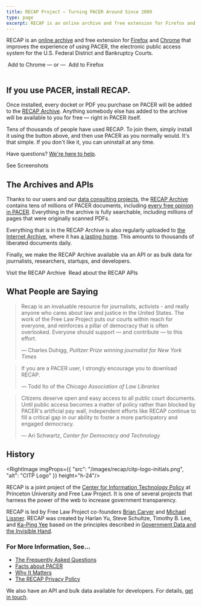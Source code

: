 ```yaml
---
title: RECAP Project — Turning PACER Around Since 2009
type: page
excerpt: RECAP is an online archive and free extension for Firefox and Chrome that improves the experience of using PACER, the electronic public access system for the U.S. Federal District and Bankruptcy Courts. Once installed, every docket or PDF you purchase on PACER will be added to the [RECAP Archive][archive]. Anything somebody else has added to the archive will be available to you for free — right in PACER itself.
---
```


<p className="lead">RECAP is an <a href="https://www.courtlistener.com/recap/">online archive</a> and free extension for <a href="https://addons.mozilla.org/en-US/firefox/addon/recap-195534/">Firefox</a> and <a href="https://chrome.google.com/webstore/detail/recap/oiillickanjlaeghobeeknbddaonmjnc">Chrome</a> that improves the experience of using PACER, the electronic public access system for the U.S. Federal District and Bankruptcy Courts.</p>

<div className="flex flex-wrap gap-6 justify-center">
    <PurpleButton size="lg" href="https://chrome.google.com/webstore/detail/recap/oiillickanjlaeghobeeknbddaonmjnc" extraClasses="inline-flex"><DownloadIcon className="flex-shrink-0 h-5 w-5" aria-hidden="true"/>&nbsp;Add to Chrome</PurpleButton>
    <span className="pt-4 hidden sm:inline text-gray-400 italic">&mdash;&nbsp;or&nbsp;&mdash;</span>
    <PurpleButton size="lg" href="https://addons.mozilla.org/en-US/firefox/addon/recap-195534/" 
                  extraClasses="inline-flex"><DownloadIcon className="flex-shrink-0 h-5 w-5" aria-hidden="true"/>&nbsp;Add to Firefox&nbsp;</PurpleButton>
</div>
<br/>


## If you use PACER, install RECAP.

Once installed, every docket or PDF you purchase on PACER will be added to the [RECAP Archive][archive]. Anything somebody else has added to the archive will be available to you for free — right in PACER itself.

Tens of thousands of people have used RECAP. To join them, simply install it using the button above, and then use PACER as you normally would. It's that simple. If you don't like it, you can uninstall at any time. 

Have questions? [We're here to help][c].

<div className="text-center">
  <PurpleButton size="lg" href="/recap/screenshots/">See Screenshots</PurpleButton>
</div>


## The Archives and APIs

Thanks to our users and our [data consulting projects][data], the [RECAP Archive][archive] contains tens of millions of PACER documents, including [every free opinion in PACER][free]. Everything in the archive is fully searchable, including millions of pages that were originally scanned PDFs.

Everything that is in the RECAP Archive is also regularly uploaded to [the Internet Archive][ia-itself], where it has [a lasting home][ia]. This amounts to thousands of liberated documents daily.

Finally, we make the RECAP Archive available via an API or as bulk data for journalists, researchers, startups, and developers.

<div className="flex flex-wrap gap-6 justify-center">
    <PurpleButton size="lg" href="https://www.courtlistener.com/recap/">Visit the RECAP Archive</PurpleButton>&nbsp;
    <PurpleButton size="lg" href="https://www.courtlistener.com/api/">Read about the RECAP APIs</PurpleButton>
</div>


## What People are Saying

<blockquote>
  <p>Recap is an invaluable resource for journalists, activists - and really anyone who cares about law and justice in the United States. The work of the Free Law Project puts our courts within reach for everyone, and reinforces a pillar of democracy that is often overlooked. Everyone should support — and contribute — to this effort.</p>
  <footer className="text-gray-400">&mdash; Charles Duhigg, <cite>Pulitzer Prize winning journalist for New York Times</cite></footer>
</blockquote>

<blockquote>
  <p>If you are a PACER user, I strongly encourage you to download RECAP.</p>
  <footer className="text-gray-400">&mdash; Todd Ito of the <cite>Chicago Association of Law Libraries</cite></footer>
</blockquote>

<blockquote>
  <p>Citizens deserve open and easy access to all public court documents. Until public access becomes a matter of policy rather than blocked by PACER's artificial pay wall, independent efforts like RECAP continue to fill a critical gap in our ability to foster a more participatory and engaged democracy.</p>
  <footer className="text-gray-400">&mdash; Ari Schwartz, <cite>Center for Democracy and Technology</cite></footer>
</blockquote>


## History

<RightImage imgProps={{
    "src": "/images/recap/citp-logo-initials.png",
    "alt": "CITP Logo"
}} height="h-24"/>

RECAP is a joint project of the [Center for Information Technology Policy][citp] at Princeton University and Free Law Project. It is one of several projects that harness the power of the web to increase government transparency.

RECAP is led by Free Law Project co-founders [Brian Carver][bcarver] and [Michael Lissner][ml]. RECAP was created by Harlan Yu, Steve Schultze, Timothy B. Lee, and [Ka-Ping Yee][yee] based on the principles described in [Government Data and the Invisible Hand][hand].

### For More Information, See&hellip;

 - [The Frequently Asked Questions][faq]
 - [Facts about PACER][pacer-faq]
 - [Why It Matters][wim]
 - [The RECAP Privacy Policy][privacy]

We also have an API and bulk data available for developers. For details, [get in touch][c].


[faq]: /recap/faq/
[pacer-faq]: /pacer-facts/
[wim]: /2009/06/19/why-it-matters/
[privacy]: /recap/privacy-policy/
[c]: /contact/
[free]: /2017/08/15/we-have-all-free-pacer/
[bulk]: /data-consulting/
[archive]: https://www.courtlistener.com/recap/
[ia]: https://archive.org/details/usfederalcourts&tab=about
[ia-itself]: https://archive.org
[citp]: https://citp.princeton.edu/
[yee]: http://zesty.ca/
[bcarver]: http://www.ischool.berkeley.edu/people/faculty/briancarver
[ml]: http://michaeljaylissner.com/
[hand]: http://papers.ssrn.com/sol3/papers.cfm?abstract_id=1138083
[data]: /data-consulting/
